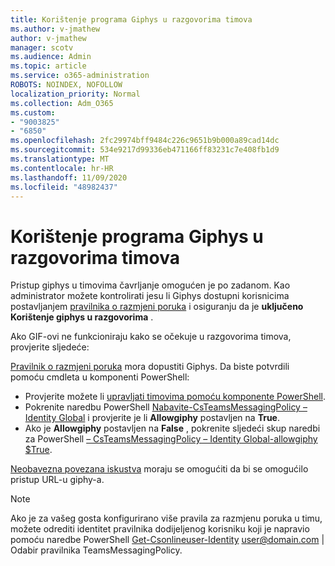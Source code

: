 ```yaml
---
title: Korištenje programa Giphys u razgovorima timova
ms.author: v-jmathew
author: v-jmathew
manager: scotv
ms.audience: Admin
ms.topic: article
ms.service: o365-administration
ROBOTS: NOINDEX, NOFOLLOW
localization_priority: Normal
ms.collection: Adm_O365
ms.custom:
- "9003825"
- "6850"
ms.openlocfilehash: 2fc29974bff9484c226c9651b9b000a89cad14dc
ms.sourcegitcommit: 534e9217d99336eb471166ff83231c7e408fb1d9
ms.translationtype: MT
ms.contentlocale: hr-HR
ms.lasthandoff: 11/09/2020
ms.locfileid: "48982437"
---
```

# <a name="using-giphys-in-teams-conversations"></a>Korištenje programa Giphys u razgovorima timova

Pristup giphys u timovima čavrljanje omogućen je po zadanom. Kao administrator možete kontrolirati jesu li Giphys dostupni korisnicima postavljanjem [pravilnika o razmjeni poruka](https://docs.microsoft.com/microsoftteams/messaging-policies-in-teams#messaging-policy-settings) i osiguranju da je **uključeno** **Korištenje giphys u razgovorima** .

Ako GIF-ovi ne funkcioniraju kako se očekuje u razgovorima timova, provjerite sljedeće:

[Pravilnik o razmjeni poruka](https://docs.microsoft.com/microsoftteams/messaging-policies-in-teams) mora dopustiti Giphys. Da biste potvrdili pomoću cmdleta u komponenti PowerShell:

- Provjerite možete li [upravljati timovima pomoću komponente PowerShell](https://docs.microsoft.com/microsoftteams/teams-powershell-overview?view=o365-worldwide#manage-teams-with-powershell).
- Pokrenite naredbu PowerShell [Nabavite-CsTeamsMessagingPolicy – Identity Global](https://docs.microsoft.com/powershell/module/skype/get-csteamsmessagingpolicy?view=skype-ps) i provjerite je li **Allowgiphy** postavljen na **True**.
- Ako je **Allowgiphy** postavljen na **False** , pokrenite sljedeći skup naredbi za PowerShell [– CsTeamsMessagingPolicy – Identity Global-allowgiphy $True](https://docs.microsoft.com/powershell/module/skype/set-csteamsmessagingpolicy?view=skype-ps).

[Neobavezna povezana iskustva](https://docs.microsoft.com/deployoffice/privacy/optional-connected-experiences) moraju se omogućiti da bi se omogućilo pristup URL-u giphy-a.

> [!NOTE]
> Ako je za vašeg gosta konfigurirano više pravila za razmjenu poruka u timu, možete odrediti identitet pravilnika dodijeljenog korisniku koji je napravio pomoću naredbe PowerShell [Get-Csonlineuser-Identity](https://docs.microsoft.com/powershell/module/skype/get-csonlineuser?view=skype-ps) <user@domain.com> | Odabir pravilnika TeamsMessagingPolicy.
